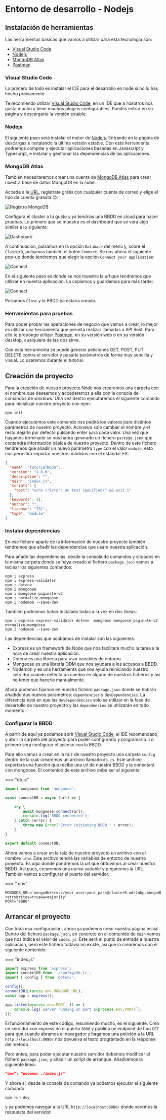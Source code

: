 # Entorno de desarrollo - Nodejs

## Instalación de herramientas
Las herramientas básicas que vamos a utilizar para esta tecnología son:

* [Visual Studio Code](https://code.visualstudio.com/)
* [Nodejs](https://nodejs.org/es/)
* [MongoDB Atlas](https://www.mongodb.com/atlas/database)
* [Postman](https://www.postman.com/)

### Visual Studio Code

Lo primero de todo es instalar el IDE para el desarrollo en node si no lo has hecho previamente.

Te recomiendo utilizar [Visual Studio Code](https://code.visualstudio.com/), en un IDE que a nosotros nos gusta mucho y tiene muchos plugins configurables. Puedes entrar en su página y descargarte la versión estable.

### Nodejs

El siguiente paso será instalar el motor de [Nodejs](https://nodejs.org/es/). Entrando en la página de descargas e instalando la última versión estable. Con esta herramienta podremos compilar y ejecutar aplicaciones basadas en Javascript y Typescript, e instalar y gestionar las dependencias de las aplicaciones.

### MongoDB Atlas

También necesitaremos crear una cuenta de [MongoDB Atlas](https://www.mongodb.com/atlas/database) para crear nuestra base de datos MongoDB en la nube.

Accede a la [URL](https://www.mongodb.com/atlas/database), registrate grátis con cualquier cuenta de correo y elige el tipo de cuenta gratuita 😊:

![Registro MongoDB](../assets/images/install-nodejs-mongodb.png)
 
Configura el cluster a tu gusto y ya tendrías una BBDD en cloud para hacer pruebas. Lo primero que se muestra es el dashboard que se verá algo similar a lo siguiente:

![Dashboard](../assets/images/install-nodejs-mongodb2.png)


A continuación, pulsamos en la opción `Database` del menú y, sobre el `Cluster0`, pulsamos también el botón `Connect`. Se nos abrirá el siguiente pop-up donde tendremos que elegir la opción `Connect your application`:

![Connect](../assets/images/install-nodejs-mongodb3.png)

En el siguiente paso es donde se nos muestra la url que tendremos que utilizar en nuestra aplicación. La copiamos y guardamos para más tarde: 

![Connect](../assets/images/install-nodejs-mongodb4.png)

Pulsamos `Close` y la BBDD ya estaría creada.


### Herramientas para pruebas

Para poder probar las operaciones de negocio que vamos a crear, lo mejor es utilizar una herramienta que permita realizar llamadas a API Rest. Para ello te propongo utilizar [Postman](https://www.postman.com/), en su versión web o en su versión desktop, cualquiera de las dos sirve.

Con esta herramienta se puede generar peticiones GET, POST, PUT, DELETE contra el servidor y pasarle parámetros de forma muy sencilla y visual. Lo usaremos durante el tutorial.


## Creación de proyecto

Para la creación de nuestro proyecto Node nos crearemos una carpeta con el nombre que deseemos y accederemos a ella con la consola de comandos de windows. Una vez dentro ejecutaremos el siguiente comando para inicializar nuestro proyecto con npm:

```
npm init
```

Cuando ejecutemos este comando nos pedirá los valores para distintos parámetros de nuestro proyecto. Aconsejo solo cambiar el nombre y el resto dejarlo por defecto pulsando enter para cada valor. Una vez que hayamos terminado se nos habrá generado un fichero `package.json` que contendrá información básica de nuestro proyecto. Dentro de este fichero tendremos que añadir un nuevo parámetro `type` con el valor `module`, esto nos permitirá importar nuestros módulos con el estándar ES:


``` JSON
{
  "name": "tutorialNode",
  "version": "1.0.0",
  "description": "",
  "main": "index.js",
  "scripts": {
    "test": "echo \"Error: no test specified\" && exit 1"
  },
  "keywords": [],
  "author": "",
  "license": "ISC",
  "type": "module"
}

```

### Instalar dependencias

En ese fichero aparte de la información de nuestro proyecto también tendremos que añadir las dependencias que usara nuestra aplicación. 

Para añadir las dependencias, desde la consola de comandos y situados en la misma carpeta donde se haya creado el fichero `package.json` vamos a teclear los siguientes comandos:

```
npm i express
npm i express-validator
npm i dotenv
npm i mongoose
npm i mongoose-paginate-v2
npm i normalize-mongoose
npm i nodemon --save-dev

```

También podríamos haber instalado todas a la vez en dos líneas: 

```
npm i express express-validator dotenv  mongoose mongoose-paginate-v2 normalize-mongoose
npm I nodemon --save-dev
```

Las dependencias que acabamos de instalar son las siguientes: 

* Express es un framework de Node que nos facilitara mucho la tarea a la hora de crear nuestra aplicación.
* Dotenv es una librería para usar variables de entorno.
* Mongoose es una librería ODM que nos ayudara a los accesos a BBDD.
* Nodemon y es una herramienta que nos ayuda reiniciando nuestro servidor cuando detecta un cambio en alguno de nuestros ficheros y así no tener que hacerlo manualmente.

Ahora podemos fijarnos en nuestro fichero `package.json` donde se habrán añadido dos nuevos parametros: `dependencies` y `devDependencies`. La diferencia está en que las `devDependencies` solo se utilizar en la fase de desarrollo de nuestro proyecto y las `dependencies` se utilizarán en todo momento.

### Configurar la BBDD

A partir de aquí ya podemos abrir [Visual Studio Code](https://code.visualstudio.com/), el IDE recomendado, y abrir la carpeta del proyecto para poder configurarlo y programarlo. Lo primero será configurar el acceso con la BBDD.

Para ello vamos a crear en la raíz de nuestro proyecto una carpeta `config` dentro de la cual crearemos un archivo llamado `db.js`. Este archivo exportará una función que recibe una url de nuestra BBDD y la conectará con mongoose. El contenido de este archivo debe ser el siguiente:

=== "db.js"
``` Javascript
import mongoose from 'mongoose';

const connectDB = async (url) => {

    try {
        await mongoose.connect(url);
        console.log('BBDD connected');
    } catch (error) {
        throw new Error('Error initiating BBDD:' + error);
    }
}

export default connectDB;
```

Ahora vamos a crear en la raíz de nuestro proyecto un archivo con el nombre `.env`. Este archivo tendrá las variables de entorno de nuestro proyecto. Es aquí donde pondremos la url que obtuvimos al crear nuestra BBDD. Así pues, crearemos una nueva variable y pegaremos la URL. También vamos a configurar el puerto del servidor.

=== ".env"
``` Properties
MONGODB_URL='mongodb+srv://your_user:your_pass@cluster0.ndr2obp.mongodb.net/?retryWrites=true&w=majority'
PORT='8080'
```


## Arrancar el proyecto

Con toda esa configuración, ahora ya podemos crear nuestra página inicial. Dentro del fichero `package.json`, en concreto en el contenido de `main` vemos que nos indica el valor de `index.js`. Este será el punto de entrada a nuestra aplicación, pero este fichero todavía no existe, así que lo crearemos con el siguiente contenido:

=== "index.js"
``` Javascript
import express from 'express';
import connectDB from './config/db.js';
import { config } from 'dotenv';

config();
connectDB(process.env.MONGODB_URL);
const app = express();

app.listen(process.env.PORT, () => {
    console.log(`Server running on port ${process.env.PORT}`);
});
```

El funcionamiento de este código, resumiendo mucho, es el siguiente. Crea un servidor con express en el puerto `8080` y publica un endpoint de tipo `GET` para que cuando abramos el navegador y hagamos una petición a la URL `http://localhost:8080/` nos devuelva el texto programado en la response del método.

Pero antes, para poder ejecutar nuestro servidor debemos modificar el fichero `package.json`, y añadir un script de arranque. Añadiremos la siguiente línea:

``` JSON
"dev": "nodemon ./index.js"
```

Y ahora sí, desde la consola de comando ya podemos ejecutar el siguiente comando:

```
npm run dev
```

y ya podemos navegar a la URL `http://localhost:8080/` donde veremos la respuesta del servidor.

